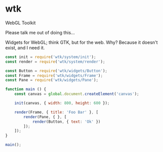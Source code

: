 # wtk
WebGL Toolkit

Please talk me out of doing this...

Widgets for WebGL; think GTK, but for the web. Why? Because it doesn't exist, and I need it.

```javascript
const init = require('wtk/system/init');
const render = require('wtk/system/render');

const Button = require('wtk/widgets/Button');
const Frame = require('wtk/widgets/Frame');
const Pane = require('wtk/widgets/Pane');

function main () {
    const canvas = global.document.createElement('canvas');

    init(canvas, { width: 800, height: 600 });

    render(Frame, { title: 'Foo Bar' }, [
        render(Pane, { }, [
            render(Button, { text: 'Ok' })
        ]);
    ]);
}

main();
```
